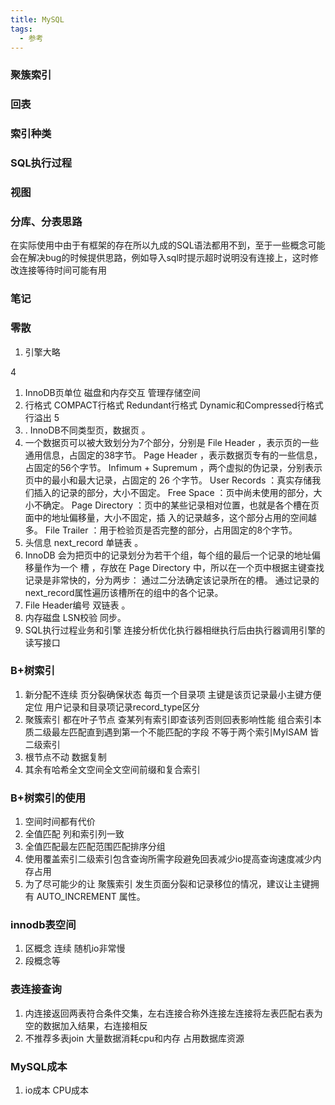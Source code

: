 ```yaml
---
title: MySQL
tags:
  - 参考
---
```

### 聚簇索引
### 回表
### 索引种类
### SQL执行过程
### 视图
### 分库、分表思路

在实际使用中由于有框架的存在所以九成的SQL语法都用不到，至于一些概念可能会在解决bug的时候提供思路，例如导入sql时提示超时说明没有连接上，这时修改连接等待时间可能有用

### 笔记

### 零散

1. 引擎大略

4

1. InnoDB页单位 磁盘和内存交互 管理存储空间
2. 行格式 COMPACT行格式 Redundant行格式 Dynamic和Compressed行格式 行溢出
    5
3. . InnoDB不同类型页，数据页 。
4. 一个数据页可以被大致划分为7个部分，分别是 File Header ，表示页的一些通用信息，占固定的38字节。 Page Header ，表示数据页专有的一些信息，占固定的56个字节。 Infimum + Supremum ，两个虚拟的伪记录，分别表示页中的最小和最大记录，占固定的 26 个字节。 User Records ：真实存储我们插入的记录的部分，大小不固定。 Free Space ：页中尚未使用的部分，大小不确定。 Page Directory ：页中的某些记录相对位置，也就是各个槽在页面中的地址偏移量，大小不固定，插 入的记录越多，这个部分占用的空间越多。 File Trailer ：用于检验页是否完整的部分，占用固定的8个字节。
5. 头信息 next_record 单链表 。
6. InnoDB 会为把页中的记录划分为若干个组，每个组的最后一个记录的地址偏移量作为一个 槽 ，存放在 Page Directory 中，所以在一个页中根据主键查找记录是非常快的，分为两步： 通过二分法确定该记录所在的槽。 通过记录的next_record属性遍历该槽所在的组中的各个记录。
7. File Header编号 双链表 。
8. 内存磁盘 LSN校验 同步。
9. SQL执行过程业务和引擎 连接分析优化执行器相继执行后由执行器调用引擎的读写接口

### B+树索引
1. 新分配不连续 页分裂确保状态 每页一个目录项 主键是该页记录最小主键方便定位 用户记录和目录项记录record_type区分
2. 聚簇索引 都在叶子节点 查某列有索引即查该列否则回表影响性能 组合索引本质二级最左匹配直到遇到第一个不能匹配的字段 不等于两个索引MyISAM 皆 二级索引 
3. 根节点不动 数据复制
4. 其余有哈希全文空间全文空间前缀和复合索引

### B+树索引的使用

1. 空间时间都有代价
2. 全值匹配 列和索引列一致
3. 全值匹配最左匹配范围匹配排序分组
4. 使用覆盖索引二级索引包含查询所需字段避免回表减少io提高查询速度减少内存占用
5.  为了尽可能少的让 聚簇索引 发生页面分裂和记录移位的情况，建议让主键拥有 AUTO_INCREMENT 属性。

### innodb表空间

1. 区概念 连续 随机io非常慢
1. 段概念等

### 表连接查询

1.  内连接返回两表符合条件交集，左右连接合称外连接左连接将左表匹配右表为空的数据加入结果，右连接相反
2. 不推荐多表join 大量数据消耗cpu和内存 占用数据库资源

### MySQL成本

1. io成本 CPU成本


